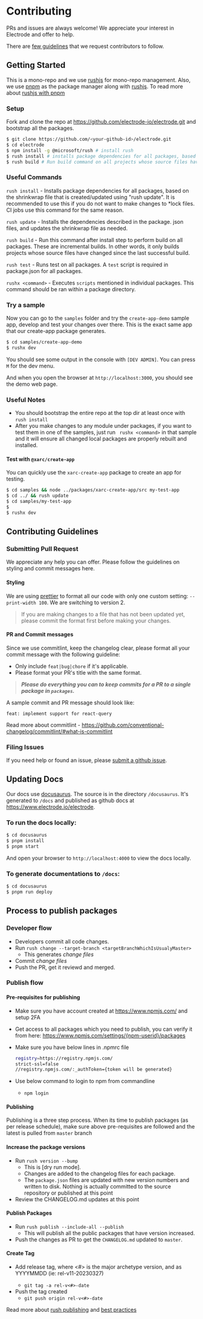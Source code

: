 # Contributing

PRs and issues are always welcome! We appreciate your interest in Electrode and offer to help.

There are [few guidelines](#contributing-guidelines) that we request contributors to follow.

## Getting Started

This is a mono-repo and we use [rushjs] for mono-repo management. Also, we use [pnpm] as the package manager along with [rushjs].
To read more about [rushjs with pnpm]

### Setup

Fork and clone the repo at <https://github.com/electrode-io/electrode.git> and bootstrap all the packages.

```bash
$ git clone https://github.com/<your-github-id>/electrode.git
$ cd electrode
$ npm install -g @microsoft/rush # install rush
$ rush install # installs package dependencies for all packages, based on the shrinkwrap file (pnpm-lock) that got created/updated using rush update.
$ rush build # Run build command on all projects whose source files have changed since the last successful build
```

### Useful Commands

`rush install` - Installs package dependencies for all
packages, based on the shrinkwrap file that is created/updated using "rush update". 
It is recommended to use this if you do not want to make changes to *lock files. CI jobs use this command for the same reason.

`rush update` - Installs the dependencies described in the package.
json files, and updates the shrinkwrap file as needed. 

`rush build` - Run this command after install step to perform build on all packages. These are incremental builds. In other words, it only builds projects whose source files have changed since the last successful build.

`rush test` - Runs test on all packages. A `test` script is required in package.json for all packages.

`rushx <command>` - Executes `scripts` mentioned in individual packages. This command should be ran within a package directory.

### Try a sample

Now you can go to the `samples` folder and try the `create-app-demo` sample app, develop and test your changes over there. This is the exact same app that our create-app package generates.

```bash
$ cd samples/create-app-demo
$ rushx dev
```

You should see some output in the console with `[DEV ADMIN]`. You can press `M` for the dev menu.

And when you open the browser at `http://localhost:3000`, you should see the demo web page.

### **Useful** Notes

- You should bootstrap the entire repo at the top dir at least once with `rush install`
- After you make changes to any module under packages, if you want to test them in one of the samples, just run `` rushx <command>`` in that sample and it will ensure all changed local packages are properly rebuilt and installed.


#### Test with `@xarc/create-app`

You can quickly use the `xarc-create-app` package to create an app for testing.

```bash
$ cd samples && node ../packages/xarc-create-app/src my-test-app
$ cd ../ && rush update
$ cd samples/my-test-app
$ 
$ rushx dev
```

## Contributing Guidelines

### Submitting Pull Request

We appreciate any help you can offer. Please follow the guidelines on styling and commit messages here.

#### Styling

We are using [prettier] to format all our code with only one custom setting: `--print-width 100`. We are switching to version 2.

> If you are making changes to a file that has not been updated yet, please commit the format first before making your changes.

#### PR and Commit messages

Since we use commitlint, keep the changelog clear, please format all your commit message with the following guideline:

- Only include `feat|bug|chore` if it's applicable.
- Please format your PR's title with the same format.

> **_Please do everything you can to keep commits for a PR to a single package in `packages`._**

A sample commit and PR message should look like:

```text
feat: implement support for react-query
```

Read more about commitlint - https://github.com/conventional-changelog/commitlint/#what-is-commitlint

### Filing Issues

If you need help or found an issue, please [submit a github issue](https://github.com/electrode-io/electrode/issues/new/choose).

## Updating Docs

Our docs use [docusaurus]. The source is in the directory `/docusaurus`. It's generated to `/docs` and published as github docs at <https://www.electrode.io/electrode>.

### To run the docs locally:

```bash
$ cd docusaurus
$ pnpm install
$ pnpm start
```

And open your browser to `http://localhost:4000` to view the docs locally.

### To generate documentations to `/docs`:

```bash
$ cd docusaurus
$ pnpm run deploy
```

## Process to publish packages

### Developer flow
- Developers commit all code changes.
- Run `rush change --target-branch <targetBranchWhichIsUsualyMaster>` 
  - This generates *change files*
- Commit *change files*
- Push the PR, get it reviewd and merged.


### Publish flow

#### **Pre-requisites for publishing**

- Make sure you have account created at https://www.npmjs.com/ and setup 2FA
- Get access to all packages which you need to publish, you can verify it from here: https://www.npmjs.com/settings/{npm-userid}/packages
- Make sure you have below lines in .npmrc file
  
  ```bash
  registry=https://registry.npmjs.com/
  strict-ssl=false
  //registry.npmjs.com/:_authToken={token will be generated}
  ```

- Use below command to login to npm from commandline
  - `npm login`

#### **Publishing**

Publishing is a three step process. When its time to publish packages (as per release schedule), make sure above pre-requisites are followed and the latest is pulled from `master` branch
#### **Increase the package versions**
- Run `rush version --bump`
  - This is [dry run mode]. 
  - Changes are added to the changelog files for each package.
  - The `package.json` files are updated with new version numbers and written to disk. Nothing is actually committed to the source repository or published at this point
- Review the CHANGELOG.md updates at this point

#### **Publish Packages**
- Run `rush publish --include-all --publish`
  - This will publish all the public packages that have version increased.
- Push the changes as PR to get the `CHANGELOG.md` updated to `master`.

#### **Create Tag**
- Add release tag, where <#> is the major archetype version, and <date> as YYYYMMDD (ie: rel-v11-20230327)
  - `git tag -a rel-v<#>-date`
- Push the tag created
  - `git push origin rel-v<#>-date`


Read more about [rush publishing] and [best practices]


[prettier]: https://www.npmjs.com/package/prettier

[xclap-cli]: https://www.npmjs.com/package/xclap-cli
[docusaurus]: https://docusaurus.io/
[rushjs]: https://rushjs.io/pages/intro/welcome/
[rushjs with pnpm]: https://rushjs.io/pages/maintainer/package_managers/
[best practices]:  https://rushjs.io/pages/best_practices/change_logs/#recommended-practices
[pnpm]: https://pnpm.io/
[rush publishing]: https://rushjs.io/pages/maintainer/publishing/#dry-run-mode
